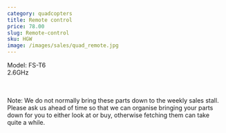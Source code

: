 ```yaml
---
category: quadcopters
title: Remote control
price: 78.00
slug: Remote-control
sku: HGW
image: /images/sales/quad_remote.jpg
---
```

Model: FS-T6
<br>2.6GHz

<br><br>Note: We do not normally bring these parts down to the weekly sales stall. Please ask us ahead of time so that we can organise bringing your parts down for you to either look at or buy, otherwise fetching them can take quite a while.

